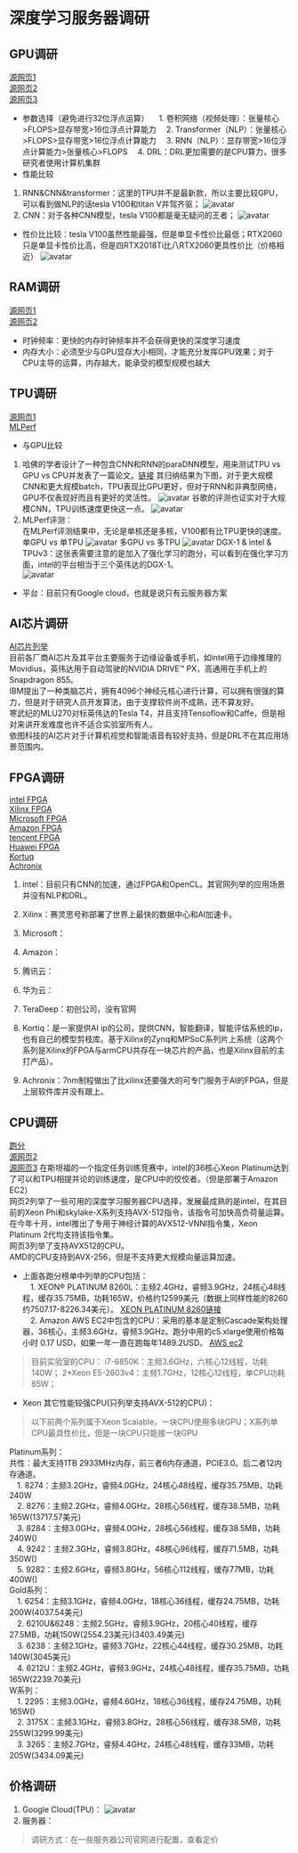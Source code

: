 # 深度学习服务器调研
## GPU调研
 [源网页1](https://timdettmers.com/2019/04/03/which-gpu-for-deep-learning//)  
 [源网页2](https://lambdalabs.com/blog/best-gpu-tensorflow-2080-ti-vs-v100-vs-titan-v-vs-1080-ti-benchmark/?utm_source=google&utm_campaign=1721185907&utm_medium=search&utm_term=%2Bdettmers%20%2Bgpu&utm_content=335777608047&matchtype=b&adgroup=70115897640&feeditemid=&loc_interest_ms=&loc_physical_ms=9003503&network=g&device=c&devicemodel=&adposition=1t1&gclid=EAIaIQobChMI0YfIxMLk5QIVFJSzCh3bngpnEAAYASAAEgL9CPD_BwE)  
 [源网页3](https://www.quora.com/What-is-the-hardware-required-for-Reinforcement-Learning)  
- 参数选择（避免进行32位浮点运算）
&emsp;1. 卷积网络（视频处理）：张量核心>FLOPS>显存带宽>16位浮点计算能力
&emsp;2. Transformer（NLP）：张量核心>FLOPS>显存带宽>16位浮点计算能力
&emsp;3. RNN（NLP）：显存带宽>16位浮点计算能力>张量核心>FLOPS
&emsp;4. DRL：DRL更加需要的是CPU算力，很多研究者使用计算机集群
- 性能比较
1. RNN&CNN&transformer：这里的TPU并不是最新款，所以主要比较GPU，可以看到做NLP的话tesla V100和titan V并驾齐驱；
![avatar](./pics/performance_RTX.png)
2. CNN：对于各种CNN模型，tesla V100都是毫无疑问的王者；
![avatar](./pics/CNN-GPU.png)
- 性价比比较：tesla V100虽然性能最强，但是单显卡性价比最低；RTX2060只是单显卡性价比高，但是四RTX2018Ti比八RTX2060更具性价比（价格相近）
![avatar](./pics/performance_per_dollar_RTX.png)
## RAM调研
 [源网页1](https://timdettmers.com/2018/12/16/deep-learning-hardware-guide//)  
 [源网页2](https://medium.com/syncedreview/harvard-researchers-benchmark-tpu-gpu-cpu-for-deep-learning-3034a452958d)
- 时钟频率：更快的内存时钟频率并不会获得更快的深度学习速度
- 内存大小：必须至少与GPU显存大小相同，才能充分发挥GPU效果；对于CPU主导的运算，内存越大，能承受的模型规模也越大
## TPU调研
[源网页1](https://www.forbes.com/sites/moorinsights/2018/12/13/nvidia-wins-first-ai-benchmarks/#4984647ae4a2)  
[MLPerf](https://mlperf.org/training-results-0-6/)
- 与GPU比较
1. 哈佛的学者设计了一种包含CNN和RNN的paraDNN模型，用来测试TPU vs GPU vs CPU并发表了一篇论文。[链接](https://arxiv.org/pdf/1907.10701.pdf)
其归纳结果为下图，对于更大规模CNN和更大规模batch，TPU表现比GPU更好，但对于RNN和非典型网络，GPU不仅表现好而且有更好的灵活性。
![avatar](./pics/HarwardTPUvsGPU.png)
谷歌的评测也证实对于大规模CNN，TPU训练速度更快这一点。
![avatar](./pics/machine-learning-performance.png)
2. MLPerf评测：  
在MLPerf评测结果中，无论是单核还是多核，V100都有比TPU更快的速度。  
单GPU vs 单TPU
![avatar](./pics/singleGT.png)
多GPU vs 多TPU
![avatar](./pics/MultiGT.png)
DGX-1 & intel & TPUv3：这张表需要注意的是加入了强化学习的跑分，可以看到在强化学习方面，intel的平台相当于三个英伟达的DGX-1。  
![avatar](./pics/MLPerf.png)
- 平台：目前只有Google cloud，也就是说只有云服务器方案
## AI芯片调研
[AI芯片列举](https://github.com/basicmi/AI-Chip)  
目前各厂商AI芯片及其平台主要服务于边缘设备或手机，如intel用于边缘推理的Movidius，英伟达用于自动驾驶的NVIDIA DRIVE™ PX，高通用在手机上的Snapdragon 855。  
IBM提出了一种类脑芯片，拥有4096个神经元核心进行计算，可以拥有很强的算力，但是对于研究人员开发算法，由于支撑软件尚不成熟，还不算友好。  
寒武纪的MLU270对标英伟达的Tesla T4，并且支持Tensoflow和Caffe，但是相对来讲开发难度也许不适合实验室所有人。  
依图科技的AI芯片对于计算机视觉和智能语音有较好支持，但是DRL不在其应用场景范围内。  

## FPGA调研
[intel FPGA](https://www.intel.com/content/www/us/en/storage/products/programmable/applications/machine-learning.html)  
[Xilinx FPGA](https://www.xilinx.com/news/press/2018/xilinx-launches-the-world-s-fastest-data-center-and-ai-accelerator-cards.html)  
[Microsoft FPGA](https://www.microsoft.com/en-us/research/project/project-catapult/)  
[Amazon FPGA](https://amazonaws-china.com/cn/ec2/instance-types/f1/?nc1=h_ls)  
[tencent FPGA](https://cloud.tencent.com/product/fpga)  
[Huawei FPGA](https://www.huaweicloud.com/product/fcs.html)  
[Kortuq](http://www.kortiq.com/)  
[Achronix](https://www.achronix.com/)  

1. intel：目前只有CNN的加速，通过FPGA和OpenCL。其官网列举的应用场景并没有NLP和DRL。  

2. Xilinx：赛灵思号称部署了世界上最快的数据中心和AI加速卡。  

3. Microsoft：  

4. Amazon：  

5. 腾讯云：  

6. 华为云：  
7. TeraDeep：初创公司，没有官网  

8. Kortiq：是一家提供AI ip的公司，提供CNN，智能翻译，智能评估系统的ip，也有自己的模型剪枝库。基于Xilinx的Zynq和MPSoC系列片上系统（这两个系列是Xilinx的FPGA与armCPU共存在一块芯片的产品，也是Xilinx目前的主打产品）。  

9. Achronix：7nm制程做出了比xilinx还要强大的可专门服务于AI的FPGA，但是上层软件库并没有跟上。  
## CPU调研
[跑分](https://dawn.cs.stanford.edu/benchmark/ImageNet/train.html)  
[源网页2](https://blog.inten.to/cpu-hardware-for-deep-learning-b91f53cb18af)  
[源网页3](https://en.wikipedia.org/wiki/AVX-512#CPUs_with_AVX-512)
在斯坦福的一个指定任务训练竞赛中，intel的36核心Xeon Platinum达到了可以和TPU相提并论的训练速度，是CPU中的佼佼者。（但是部署于Amazon EC2）  
网页2列举了一些可用的深度学习服务器CPU选择，发展最成熟的是intel，在其目前的Xeon Phi和skylake-X系列支持AVX-512指令，该指令可加快高负荷量运算。在今年十月，intel推出了专用于神经计算的AVX512-VNNI指令集，Xeon Platinum 2代均支持该指令集。  
网页3列举了支持AVX512的CPU。  
AMD的CPU支持到AVX-256，但是不支持更大规模向量运算加速。  
- 上面各跑分榜单中列举的CPU包括：  
&emsp;1. XEON® PLATINUM 8260L：主频2.4GHz，睿频3.9GHz，24核心48线程，缓存35.75MB，功耗165W，价格约12599美元（数据上同样性能的8260约7507.17-8226.34美元）。
[XEON PLATINUM 8260链接](https://www.intel.com/content/www/us/en/products/processors/xeon/scalable/platinum-processors/platinum-8260.html)  
&emsp;2. Amazon AWS EC2中包含的CPU：采用的基本是定制Cascade架构处理器，36核心，主频3.6GHz，睿频3.9GHz。跑分中用的c5.xlarge使用价格每小时 0.17 USD，如果一年一直在跑每年1489.2USD。
[AWS ec2](https://amazonaws-china.com/cn/ec2/)  
>目前实验室的CPU：
>i7-6850K：主频3.6GHz，六核心12线程，功耗140W；
>2*Xeon E5-2603v4：主频1.7GHz，12核心12线程，单CPU功耗85W；

- Xeon 其它性能较强CPU(只列举支持AVX-512的CPU)：
>以下前两个系列属于Xeon Scalable，一块CPU使用多块GPU；X系列单CPU最具性价比，但是一块CPU只能接一块GPU

Platinum系列：  
共性：最大支持1TB 2933MHz内存，前三者6内存通道，PCIE3.0。后二者12内存通道。  
&emsp;1. 8274：主频3.2GHz，睿频4.0GHz，24核心48线程，缓存35.75MB，功耗240W  
&emsp;2. 8276：主频2.2GHz，睿频4.0GHz，28核心56线程，缓存38.5MB，功耗165W(13717.57美元)  
&emsp;3. 8284：主频3.0GHz，睿频4.0GHz，28核心56线程，缓存38.5MB，功耗240W()  
&emsp;4. 9242：主频2.3GHz，睿频3.8GHz，48核心96线程，缓存71.5MB，功耗350W()  
&emsp;5. 9282：主频2.6GHz，睿频3.8GHz，56核心112线程，缓存77MB，功耗400W()  
Gold系列：  
&emsp;1. 6254：主频3.1GHz，睿频4.0GHz，18核心36线程，缓存24.75MB，功耗200W(4037.54美元)  
&emsp;2. 6210U&6248：主频2.5GHz，睿频3.9GHz，20核心40线程，缓存27.5MB，功耗150W(2554.23美元)(3403.49美元)  
&emsp;3. 6238：主频2.1GHz，睿频3.7GHz，22核心44线程，缓存30.25MB，功耗140W(3045美元)  
&emsp;4. 6212U：主频2.4GHz，睿频3.9GHz，24核心48线程，缓存35.75MB，功耗165W(2239.70美元)  
W系列：  
&emsp;1. 2295：主频3.0GHz，睿频4.6GHz，18核心36线程，缓存24.75MB，功耗165W()  
&emsp;2. 3175X：主频3.1GHz，睿频3.8GHz，28核心56线程，缓存38.5MB，功耗255W(3299.99美元)  
&emsp;3. 3265：主频2.7GHz，睿频4.4GHz，24核心48线程，缓存33MB，功耗205W(3434.09美元)  
## 价格调研
1. Google Cloud(TPU)：
![avatar](./pics/TPU-price.png)
2. 服务器：
>调研方式：在一些服务器公司官网进行配置，查看定价


